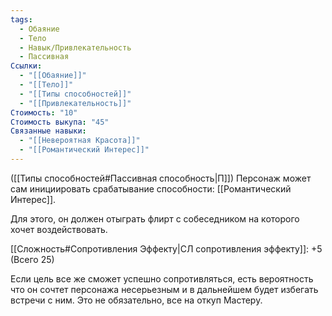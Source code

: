```yaml
---
tags:
  - Обаяние
  - Тело
  - Навык/Привлекательность
  - Пассивная
Ссылки:
  - "[[Обаяние]]"
  - "[[Тело]]"
  - "[[Типы способностей]]"
  - "[[Привлекательность]]"
Стоимость: "10"
Стоимость выкупа: "45"
Связанные навыки:
  - "[[Невероятная Красота]]"
  - "[[Романтический Интерес]]"
---
```

([[Типы способностей#Пассивная способность|П]]) Персонаж может сам инициировать срабатывание способности: [[Романтический Интерес]]. 

Для этого, он должен отыграть флирт с собеседником на которого хочет воздействовать.

[[Сложность#Cопротивления Эффекту|СЛ сопротивления эффекту]]: +5 (Всего 25)

Если цель все же сможет успешно сопротивляться, есть вероятность что он сочтет персонажа несерьезным и в дальнейшем будет избегать встречи с ним. Это не обязательно, все на откуп Мастеру. 